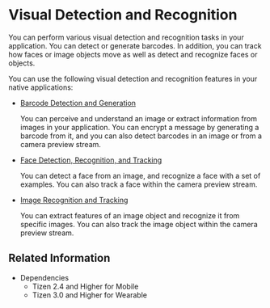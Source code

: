 # Visual Detection and Recognition


You can perform various visual detection and recognition tasks in your application. You can detect or generate barcodes. In addition, you can track how faces or image objects move as well as detect and recognize faces or objects.

You can use the following visual detection and recognition features in your native applications:

- [Barcode Detection and Generation](image-barcode.md)

  You can perceive and understand an image or extract information from images in your application. You can encrypt a message by generating a barcode from it, and you can also detect barcodes in an image or from a camera preview stream.

- [Face Detection, Recognition, and Tracking](face-detection.md)

  You can detect a face from an image, and recognize a face with a set of examples. You can also track a face within the camera preview stream.

- [Image Recognition and Tracking](image-recognition.md)

  You can extract features of an image object and recognize it from specific images. You can also track the image object within the camera preview stream.

## Related Information
- Dependencies
  - Tizen 2.4 and Higher for Mobile
  - Tizen 3.0 and Higher for Wearable
